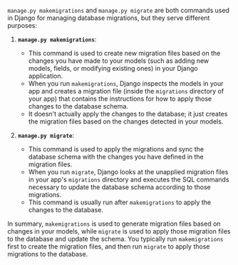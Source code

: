 `manage.py makemigrations` and `manage.py migrate` are both commands used in Django for managing database migrations, but they serve different purposes:

1. **`manage.py makemigrations`**:
   - This command is used to create new migration files based on the changes you have made to your models (such as adding new models, fields, or modifying existing ones) in your Django application.
   - When you run `makemigrations`, Django inspects the models in your app and creates a migration file (inside the `migrations` directory of your app) that contains the instructions for how to apply those changes to the database schema.
   - It doesn't actually apply the changes to the database; it just creates the migration files based on the changes detected in your models.

2. **`manage.py migrate`**:
   - This command is used to apply the migrations and sync the database schema with the changes you have defined in the migration files.
   - When you run `migrate`, Django looks at the unapplied migration files in your app's `migrations` directory and executes the SQL commands necessary to update the database schema according to those migrations.
   - This command is usually run after `makemigrations` to apply the changes to the database.

In summary, `makemigrations` is used to generate migration files based on changes in your models, while `migrate` is used to apply those migration files to the database and update the schema. You typically run `makemigrations` first to create the migration files, and then run `migrate` to apply those migrations to the database.
